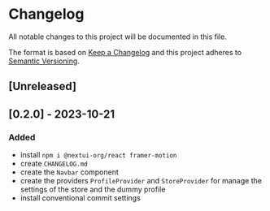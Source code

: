 # Changelog

All notable changes to this project will be documented in this file.

The format is based on [Keep a Changelog](http://keepachangelog.com/en/1.0.0/)
and this project adheres to [Semantic Versioning](http://semver.org/spec/v2.0.0.html).

## [Unreleased]

## [0.2.0] - 2023-10-21

### Added

- install `npm i @nextui-org/react framer-motion`
- create `CHANGELOG.md`
- create the `Navbar` component
- create the providers `ProfileProvider` and `StoreProvider` for manage the settings of the store and the dummy profile
- install conventional commit settings
